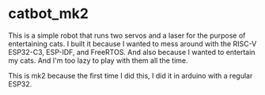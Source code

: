# catbot_mk2


This is a simple robot that runs two servos and a laser for the purpose of entertaining cats.
I built it because I wanted to mess around with the RISC-V ESP32-C3, ESP-IDF, and FreeRTOS. 
And also because I wanted to entertain my cats.  And I'm too lazy to play with them all the time.

This is mk2 because the first time I did this, I did it in arduino with a regular ESP32.
